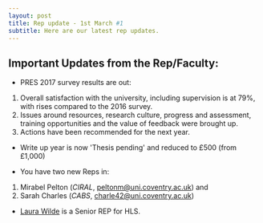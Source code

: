 ```yaml
---
layout: post
title: Rep update - 1st March #1
subtitle: Here are our latest rep updates.
---
```


## Important Updates from the Rep/Faculty: 
* PRES 2017 survey results are out: 
1. Overall satisfaction with the university, including supervision is at 79%, with rises compared to the 2016 survey.
2. Issues around resources, research culture, progress and assessment, training opportunities and the value of feedback were brought up.
3. Actions have been recommended for the next year.

* Write up year is now 'Thesis pending' and reduced to £500 (from £1,000)

* You have two new Reps in: 
1. Mirabel Pelton (*CIRAL*, [peltonm@uni.coventry.ac.uk](peltonm@uni.coventry.ac.uk "Click here to email Mirabel")) and 
2. Sarah Charles (*CABS*, [charle42@uni.coventry.ac.uk](charle42@uni.coventry.ac.uk "Click here to email Sarah"))


* [Laura Wilde](wildel5@uni.coventry.ac.uk "Click here to email Laura") is a Senior REP for HLS.
